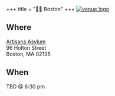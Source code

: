 +++
title = "🫘🌆 Boston"
+++
<a href="https://www.artisansasylum.com/">![venue logo](/images/artisansasylum/logo.png)</a>

## Where
<a href="https://www.artisansasylum.com/">Artisans Asylum</a> \
96 Holton Street \
Boston, MA 02135

## When
TBD @ 6:30 pm
